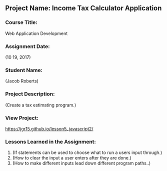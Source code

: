 ## Project Name:  Income Tax Calculator Application

### Course Title:
Web Application Development

### Assignment Date:  
(10 19, 2017)

### Student Name:  
(Jacob Roberts)

### Project Description:
(Create a tax estimating program.)

### View Project:
https://jgr15.github.io/lesson5_javascript2/  

### Lessons Learned in the Assignment:
1. (If statements can be used to choose what to run a users input through.)
2. (How to clear the input a user enters after they are done.)
3. (How to make different inputs lead down different program paths..)

